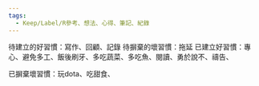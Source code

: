 ```yaml
---
tags:
  - Keep/Label/R參考、想法、心得、筆記、紀錄
---
```


待建立的好習慣：寫作、回顧、記錄
待摒棄的壞習慣：拖延
已建立好習慣：專心、避免多工、飯後刷牙、多吃蔬菜、多吃魚、閱讀、勇於說不、禱告、

已摒棄壞習慣：玩dota、吃甜食、

